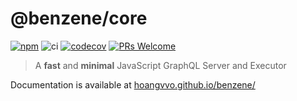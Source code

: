 # @benzene/core

[![npm](https://badgen.net/npm/v/@benzene/core)](https://www.npmjs.com/package/@benzene/core)
![ci](https://github.com/hoangvvo/benzene/workflows/Test%20&%20Coverage/badge.svg)
[![codecov](https://codecov.io/gh/hoangvvo/benzene/branch/main/graph/badge.svg?token=KUCEOC1JT2)](https://codecov.io/gh/hoangvvo/benzene)
[![PRs Welcome](https://badgen.net/badge/PRs/welcome/ff5252)](/CONTRIBUTING.md)

> A **fast** and **minimal** JavaScript GraphQL Server and Executor

Documentation is available at [hoangvvo.github.io/benzene/](https://hoangvvo.github.io/benzene/)